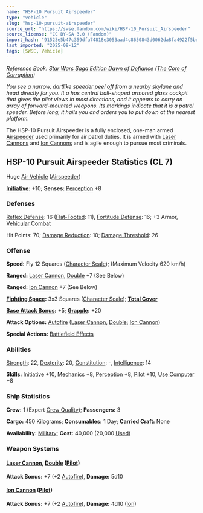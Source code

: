 ```yaml
---
name: "HSP-10 Pursuit Airspeeder"
type: "vehicle"
slug: "hsp-10-pursuit-airspeeder"
source_url: "https://swse.fandom.com/wiki/HSP-10_Pursuit_Airspeeder"
source_license: "CC BY-SA 3.0 (Fandom)"
import_hash: "91523e5b47c359dfa74818e3053aad4c8650843d0062da8fa4922f5be976a66a"
last_imported: "2025-09-12"
tags: [SWSE, Vehicle]
---
```

*Reference Book: [Star Wars Saga Edition Dawn of Defiance](https://swse.fandom.com/wiki/Star_Wars_Saga_Edition_Dawn_of_Defiance) ([The Core of Corruption](https://swse.fandom.com/wiki/The_Core_of_Corruption))*

*You see a narrow, dartlike speeder peel off from a nearby skylane and head directly for you. It a has central ball-shaped armored glass cockpit that gives the pilot views in most directions, and it appears to carry an array of forward-mounted weapons. Its markings indicate that it is a patrol speeder. Before long, it hails you and orders you to put down at the nearest platform.*

The HSP-10 Pursuit Airspeeder is a fully enclosed, one-man armed [Airspeeder](https://swse.fandom.com/wiki/Airspeeder) used primarily for air patrol duties. It is armed with [Laser Cannons](https://swse.fandom.com/wiki/Laser_Cannons) and [Ion Cannons](https://swse.fandom.com/wiki/Ion_Cannons) and is agile enough to pursue most criminals.

## HSP-10 Pursuit Airspeeder Statistics (CL 7)
Huge [Air Vehicle](https://swse.fandom.com/wiki/Air_Vehicle) ([Airspeeder](https://swse.fandom.com/wiki/Airspeeder))

**[Initiative](https://swse.fandom.com/wiki/Initiative):** +10; **Senses:** [Perception](https://swse.fandom.com/wiki/Perception) +8
### Defenses
[Reflex Defense](https://swse.fandom.com/wiki/Reflex_Defense_(Vehicles)): 16 ([Flat-Footed](https://swse.fandom.com/wiki/Flat-Footed): 11), [Fortitude Defense](https://swse.fandom.com/wiki/Fortitude_Defense_(Vehicles)): 16; +3 Armor, [Vehicular Combat](https://swse.fandom.com/wiki/Vehicular_Combat)

Hit Points: 70; [Damage Reduction](https://swse.fandom.com/wiki/Damage_Reduction): 10; [Damage Threshold](https://swse.fandom.com/wiki/Damage_Threshold_(Vehicles)): 26
### Offense
**Speed:** Fly 12 Squares ([Character Scale](https://swse.fandom.com/wiki/Character_Scale)); (Maximum Velocity 620 km/h)

**Ranged:** [Laser Cannon](https://swse.fandom.com/wiki/Laser_Cannon), [Double](https://swse.fandom.com/wiki/Double) +7 (See Below)

**Ranged:** [Ion Cannon](https://swse.fandom.com/wiki/Ion_Cannon) +7 (See Below)

**[Fighting Space](https://swse.fandom.com/wiki/Fighting_Space):** 3x3 Squares ([Character Scale](https://swse.fandom.com/wiki/Character_Scale)); **[Total Cover](https://swse.fandom.com/wiki/Total_Cover)**

**[Base Attack Bonus](https://swse.fandom.com/wiki/Base_Attack_Bonus):** +5; **[Grapple](https://swse.fandom.com/wiki/Grapple):** +20

**Attack Options:** [Autofire](https://swse.fandom.com/wiki/Autofire_(Vehicle_Combat)) ([Laser Cannon](https://swse.fandom.com/wiki/Laser_Cannon), [Double](https://swse.fandom.com/wiki/Double); [Ion Cannon](https://swse.fandom.com/wiki/Ion_Cannon))

**Special Actions:** [Battlefield Effects](https://swse.fandom.com/wiki/Battlefield_Effects)
### Abilities
[Strength](https://swse.fandom.com/wiki/Strength): 22, [Dexterity](https://swse.fandom.com/wiki/Dexterity): 20, [Constitution](https://swse.fandom.com/wiki/Constitution): -, [Intelligence](https://swse.fandom.com/wiki/Intelligence): 14

**[Skills](https://swse.fandom.com/wiki/Skills):** [Initiative](https://swse.fandom.com/wiki/Initiative) +10, [Mechanics](https://swse.fandom.com/wiki/Mechanics) +8, [Perception](https://swse.fandom.com/wiki/Perception) +8, [Pilot](https://swse.fandom.com/wiki/Pilot) +10, [Use Computer](https://swse.fandom.com/wiki/Use_Computer) +8
### Ship Statistics
**Crew:** 1 (Expert [Crew Quality](https://swse.fandom.com/wiki/Crew_Quality)); **Passengers:** 3

**Cargo:** 450 Kilograms; **Consumables:** 1 Day; **Carried Craft:** None

**Availability:** [Military](https://swse.fandom.com/wiki/Military); **Cost:** 40,000 (20,000 [Used](https://swse.fandom.com/wiki/Used))
### Weapon Systems
#### **[Laser Cannon](https://swse.fandom.com/wiki/Laser_Cannon), [Double](https://swse.fandom.com/wiki/Double) ([Pilot](https://swse.fandom.com/wiki/Pilot_(Vehicle_Combat)))**
**Attack Bonus:** +7 (+2 [Autofire](https://swse.fandom.com/wiki/Autofire_(Vehicle_Combat))), **Damage:** 5d10
#### **[Ion Cannon](https://swse.fandom.com/wiki/Ion_Cannon) ([Pilot](https://swse.fandom.com/wiki/Pilot_(Vehicle_Combat)))**
**Attack Bonus:** +7 (+2 [Autofire](https://swse.fandom.com/wiki/Autofire_(Vehicle_Combat))), **Damage:** 4d10 ([Ion](https://swse.fandom.com/wiki/Ion))